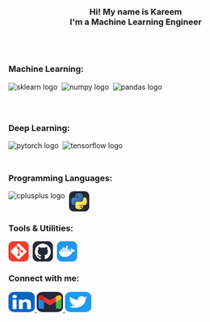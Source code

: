 <br clear="both">

<h3 align="center">
    Hi! My name is Kareem<br />
    I'm a Machine Learning Engineer <br />
</h3>

<div align="center">
    <img height="450"
        src="https://64.media.tumblr.com/13d2c753eed929097cc13bbb1d3e482c/244060921ab77c76-5f/s1280x1920/95aba83fc114f2cac774427ffe15541c65c552e3.gifv"
        alt="" />
</div>

<br clear="both">

<h3 align="left">
    Machine Learning:
</h3>

<div align="left" style="display: flex; gap: .5rem">
    <img src="https://skillicons.dev/icons?i=sklearn" height="40" alt="sklearn logo" />
    <img src="https://skillicons.dev/icons?i=numpy" height="40" alt="numpy logo" />
    <img src="https://skillicons.dev/icons?i=pandas" height="40" alt="pandas logo" />
</div>
<img
</div>

<h3 align="left">
    Deep Learning:
</h3>

<div align="left" style="display: flex; gap: .5rem">
    <img src="https://skillicons.dev/icons?i=pytorch" height="40" alt="pytorch logo" />
    <img src="https://skillicons.dev/icons?i=tensorflow" height="40" alt="tensorflow logo" />

</div>

<h3 align="left">
    Programming Languages:
</h3>


<div align="left" style="display: flex; gap: .5rem">
    <img src="https://skillicons.dev/icons?i=cpp" height="40" alt="cplusplus logo" />
    <img src="https://raw.githubusercontent.com/tandpfun/skill-icons/main/icons/Python-Dark.svg" height="40"
        alt="python logo" />
</div>

<h3 align="left">
    Tools & Utilities:
</h3>

<div align="left" style="display: flex; gap: .5rem">
    <img src="https://raw.githubusercontent.com/tandpfun/skill-icons/main/icons/Git.svg" height="40" alt="git logo" />
    <img src="https://raw.githubusercontent.com/tandpfun/skill-icons/main/icons/Github-Dark.svg" height="40"
        alt="github logo" />
    <img src="https://raw.githubusercontent.com/tandpfun/skill-icons/main/icons/Docker.svg" alt="postman" width="40"
        height="40" />
</div>


<h3 align="left">
    Connect with me:
</h3>

<div>
    <a href="www.linkedin.com/in/kareem-mohamed-4a127b24a" target="_blank">
        <img src="https://raw.githubusercontent.com/tandpfun/skill-icons/main/icons/LinkedIn.svg" width="52" height="40"
            alt="linkedin logo" />
    </a>
    <a href="mailto:karemsaeed1035@gmail.com" target="_blank">
        <img src="https://raw.githubusercontent.com/tandpfun/skill-icons/main/icons/Gmail-Dark.svg" width="52"
            height="40" alt="gmail logo" />
    </a>
    <a href="https://x.com/karem_saeed24" target="_blank">
        <img src="https://raw.githubusercontent.com/tandpfun/skill-icons/main/icons/Twitter.svg" width="52" height="40"
            alt="twitter logo" />
    </a>
</div>
